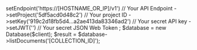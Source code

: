 <?php

use Appwrite\Client;
use Appwrite\Services\Database;

$client = new Client();

$client
    ->setEndpoint('https://[HOSTNAME_OR_IP]/v1') // Your API Endpoint
    ->setProject('5df5acd0d48c2') // Your project ID
    ->setKey('919c2d18fb5d4...a2ae413da83346ad2') // Your secret API key
    ->setJWT('') // Your secret JSON Web Token
;

$database = new Database($client);

$result = $database->listDocuments('[COLLECTION_ID]');
